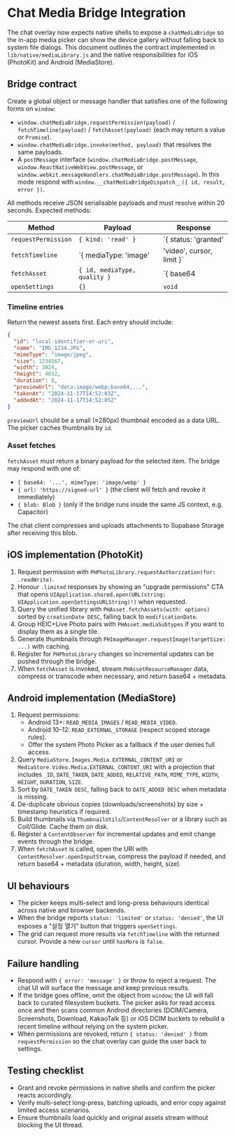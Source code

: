 # Chat Media Bridge Integration

The chat overlay now expects native shells to expose a `chatMediaBridge` so the in-app media picker can show the device gallery without falling back to system file dialogs. This document outlines the contract implemented in `lib/native/mediaLibrary.js` and the native responsibilities for iOS (PhotoKit) and Android (MediaStore).

## Bridge contract

Create a global object or message handler that satisfies one of the following forms on `window`:

- `window.chatMediaBridge.requestPermission(payload)` / `fetchTimeline(payload)` / `fetchAsset(payload)` (each may return a value or `Promise`).
- `window.chatMediaBridge.invoke(method, payload)` that resolves the same payloads.
- A `postMessage` interface (`window.chatMediaBridge.postMessage`, `window.ReactNativeWebView.postMessage`, or `window.webkit.messageHandlers.chatMediaBridge.postMessage`). In this mode respond with `window.__chatMediaBridgeDispatch__({ id, result, error })`.

All methods receive JSON serialisable payloads and must resolve within 20 seconds. Expected methods:

| Method | Payload | Response |
| ------ | ------- | -------- |
| `requestPermission` | `{ kind: 'read' }` | `{ status: 'granted' | 'limited' | 'denied' }` |
| `fetchTimeline` | `{ mediaType: 'image' | 'video', cursor, limit }` | `{ entries: [...], cursor, hasMore }` |
| `fetchAsset` | `{ id, mediaType, quality }` | `{ base64 | url | blob, mimeType, name, width, height, duration, size }` |
| `openSettings` | `{}` | `void` |

### Timeline entries

Return the newest assets first. Each entry should include:

```json
{
  "id": "local-identifier-or-uri",
  "name": "IMG_1234.JPG",
  "mimeType": "image/jpeg",
  "size": 1234567,
  "width": 3024,
  "height": 4032,
  "duration": 0,
  "previewUrl": "data:image/webp;base64,...",
  "takenAt": "2024-11-17T14:52:03Z",
  "addedAt": "2024-11-17T14:52:05Z"
}
```

`previewUrl` should be a small (≈280px) thumbnail encoded as a data URL. The picker caches thumbnails by `id`.

### Asset fetches

`fetchAsset` must return a binary payload for the selected item. The bridge may respond with one of:

- `{ base64: '...', mimeType: 'image/webp' }`
- `{ url: 'https://signed-url' }` (the client will fetch and revoke it immediately)
- `{ blob: Blob }` (only if the bridge runs inside the same JS context, e.g. Capacitor)

The chat client compresses and uploads attachments to Supabase Storage after receiving this blob.

## iOS implementation (PhotoKit)

1. Request permission with `PHPhotoLibrary.requestAuthorization(for: .readWrite)`.
2. Honour `.limited` responses by showing an "upgrade permissions" CTA that opens `UIApplication.shared.open(URL(string: UIApplication.openSettingsURLString)!)` when requested.
3. Query the unified library with `PHAsset.fetchAssets(with: options)` sorted by `creationDate DESC`, falling back to `modificationDate`.
4. Group HEIC+Live Photo pairs with `PHAsset.mediaSubtypes` if you want to display them as a single tile.
5. Generate thumbnails through `PHImageManager.requestImage(targetSize: ...)` with caching.
6. Register for `PHPhotoLibrary` changes so incremental updates can be pushed through the bridge.
7. When `fetchAsset` is invoked, stream `PHAssetResourceManager` data, compress or transcode when necessary, and return base64 + metadata.

## Android implementation (MediaStore)

1. Request permissions:
   - Android 13+: `READ_MEDIA_IMAGES` / `READ_MEDIA_VIDEO`.
   - Android 10–12: `READ_EXTERNAL_STORAGE` (respect scoped storage rules).
   - Offer the system Photo Picker as a fallback if the user denies full access.
2. Query `MediaStore.Images.Media.EXTERNAL_CONTENT_URI` or `MediaStore.Video.Media.EXTERNAL_CONTENT_URI` with a projection that includes `_ID`, `DATE_TAKEN`, `DATE_ADDED`, `RELATIVE_PATH`, `MIME_TYPE`, `WIDTH`, `HEIGHT`, `DURATION`, `SIZE`.
3. Sort by `DATE_TAKEN DESC`, falling back to `DATE_ADDED DESC` when metadata is missing.
4. De-duplicate obvious copies (downloads/screenshots) by size + timestamp heuristics if required.
5. Build thumbnails via `ThumbnailUtils`/`ContentResolver` or a library such as Coil/Glide. Cache them on disk.
6. Register a `ContentObserver` for incremental updates and emit change events through the bridge.
7. When `fetchAsset` is called, open the URI with `ContentResolver.openInputStream`, compress the payload if needed, and return base64 + metadata (duration, width, height, size).

## UI behaviours

- The picker keeps multi-select and long-press behaviours identical across native and browser backends.
- When the bridge reports `status: 'limited'` or `status: 'denied'`, the UI exposes a "설정 열기" button that triggers `openSettings`.
- The grid can request more results via `fetchTimeline` with the returned cursor. Provide a new `cursor` until `hasMore` is `false`.

## Failure handling

- Respond with `{ error: 'message' }` or throw to reject a request. The chat UI will surface the message and keep previous results.
- If the bridge goes offline, omit the object from `window`; the UI will fall back to curated filesystem buckets. The picker asks for read access once and then scans common Android directories (DCIM/Camera, Screenshots, Download, KakaoTalk 등) or iOS DCIM buckets to rebuild a recent timeline without relying on the system picker.
- When permissions are revoked, return `{ status: 'denied' }` from `requestPermission` so the chat overlay can guide the user back to settings.

## Testing checklist

- Grant and revoke permissions in native shells and confirm the picker reacts accordingly.
- Verify multi-select long-press, batching uploads, and error copy against limited access scenarios.
- Ensure thumbnails load quickly and original assets stream without blocking the UI thread.
